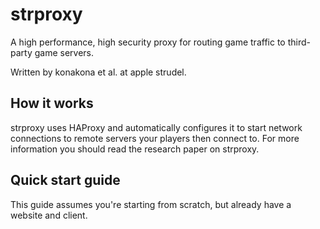 # strproxy
A high performance, high security proxy for routing game traffic to third-party game servers.

Written by konakona et al. at apple strudel.
## How it works
strproxy uses HAProxy and automatically configures it to start network connections to remote servers your players then connect to.
For more information you should read the research paper on strproxy.

## Quick start guide
This guide assumes you're starting from scratch, but already have a website and client.


